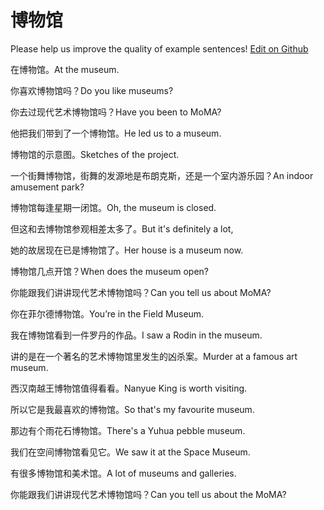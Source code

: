 # 博物馆

Please help us improve the quality of example sentences! [Edit on Github](https://github.com/jiyushe/jiyu-example-sentence-source/blob/main/chinese/bowuguan.md)

<p><span class="chinese">在博物馆。</span><span class="english">At the museum.</span></p>

<p><span class="chinese">你喜欢博物馆吗？</span><span class="english">Do you like museums?</span></p>

<p><span class="chinese">你去过现代艺术博物馆吗？</span><span class="english">Have you been to MoMA?</span></p>

<p><span class="chinese">他把我们带到了一个博物馆。</span><span class="english">He led us to a museum.</span></p>

<p><span class="chinese">博物馆的示意图。</span><span class="english">Sketches of the project.</span></p>

<p><span class="chinese">一个街舞博物馆，街舞的发源地是布朗克斯，还是一个室内游乐园？</span><span class="english">An indoor amusement park?</span></p>

<p><span class="chinese">博物馆每逢星期一闭馆。</span><span class="english">Oh, the museum is closed.</span></p>

<p><span class="chinese">但这和去博物馆参观相差太多了。</span><span class="english">But it's definitely a lot,</span></p>

<p><span class="chinese">她的故居现在已是博物馆了。</span><span class="english">Her house is a museum now.</span></p>

<p><span class="chinese">博物馆几点开馆？</span><span class="english">When does the museum open?</span></p>

<p><span class="chinese">你能跟我们讲讲现代艺术博物馆吗？</span><span class="english">Can you tell us about MoMA?</span></p>

<p><span class="chinese">你在菲尔德博物馆。</span><span class="english">You’re in the Field Museum.</span></p>

<p><span class="chinese">我在博物馆看到一件罗丹的作品。</span><span class="english">I saw a Rodin in the museum.</span></p>

<p><span class="chinese">讲的是在一个著名的艺术博物馆里发生的凶杀案。</span><span class="english">Murder at a famous art museum.</span></p>

<p><span class="chinese">西汉南越王博物馆值得看看。</span><span class="english">Nanyue King is worth visiting.</span></p>

<p><span class="chinese">所以它是我最喜欢的博物馆。</span><span class="english">So that's my favourite museum.</span></p>

<p><span class="chinese">那边有个雨花石博物馆。</span><span class="english">There's a Yuhua pebble museum.</span></p>

<p><span class="chinese">我们在空间博物馆看见它。</span><span class="english">We saw it at the Space Museum.</span></p>

<p><span class="chinese">有很多博物馆和美术馆。</span><span class="english">A lot of museums and galleries.</span></p>

<p><span class="chinese">你能跟我们讲讲现代艺术博物馆吗？</span><span class="english">Can you tell us about the MoMA?</span></p>

